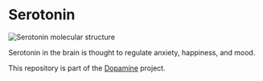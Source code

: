 # Serotonin

![Serotonin molecular structure](https://upload.wikimedia.org/wikipedia/commons/thumb/d/dd/Serotonin-skeletal.png/1280px-Serotonin-skeletal.png)

Serotonin in the brain is thought to regulate anxiety, happiness, and mood.

This repository is part of the [Dopamine](https://github.com/macielti/dopamine) project.
